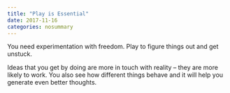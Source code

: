 ```yaml
---
title: "Play is Essential"
date: 2017-11-16
categories: nosummary 
---
```


You need experimentation with freedom. Play to figure things out and get unstuck.

Ideas that you get by doing are more in touch with reality – they are more likely to work.
You also see how different things behave and it will help you generate even better thoughts.